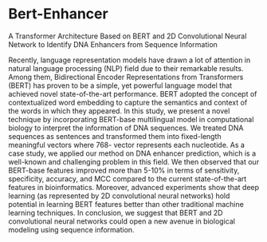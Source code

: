# Bert-Enhancer
A Transformer Architecture Based on BERT and 2D Convolutional Neural Network to Identify DNA Enhancers from Sequence Information

Recently, language representation models have drawn a lot of attention in natural language processing (NLP) field due to their remarkable results. Among them, Bidirectional Encoder Representations from Transformers (BERT) has proven to be a simple, yet powerful language model that achieved novel state-of-the-art performance. BERT adopted the concept of contextualized word embedding to capture the semantics and context of the words in which they appeared. In this study, we present a novel technique by incorporating BERT-base multilingual model in computational biology to interpret the information of DNA sequences. We treated DNA sequences as sentences and transformed them into fixed-length meaningful vectors where 768- vector represents each nucleotide. As a case study, we applied our method on DNA enhancer prediction, which is a well-known and challenging problem in this field. We then observed that our BERT-base features improved more than 5-10% in terms of sensitivity, specificity, accuracy, and MCC compared to the current state-of-the-art features in bioinformatics. Moreover, advanced experiments show that deep learning (as represented by 2D convolutional neural networks) hold potential in learning BERT features better than other traditional machine learning techniques. In conclusion, we suggest that BERT and 2D convolutional neural networks could open a new avenue in biological modeling using sequence information.
